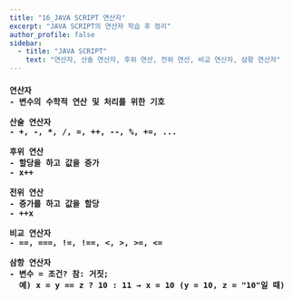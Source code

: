 ```yaml
---
title: "16_JAVA SCRIPT 연산자"
excerpt: "JAVA SCRIPT의 연산자 학습 후 정리"
author_profile: false
sidebar:
  - title: "JAVA SCRIPT"
    text: "연산자, 산술 연산자, 후위 연산, 전위 연산, 비교 연산자, 삼항 연산자"
---
```

<h4>
<pre>
연산자
- 변수의 수학적 연산 및 처리를 위한 기호<br>
산술 연산자
- +, -, *, /, =, ++, --, %, +=, ...<br>
후위 연산
- 할당을 하고 값을 증가
- x++<br>
전위 연산
- 증가를 하고 값을 할당
- ++x<br>
비교 연산자
- ==, ===, !=, !==, <, >, >=, <=<br>
삼항 연산자
- 변수 = 조건? 참: 거짓;
  예) x = y == z ? 10 : 11 → x = 10 (y = 10, z = "10"일 때)
</pre>
</h4>
